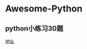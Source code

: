 # Awesome-Python
## python小练习30题
[地址](https://github.com/heyzeng/Awesome-Python/blob/master/Python-Basic/python30.md)
